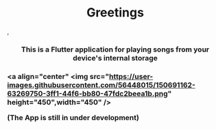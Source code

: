 <h1 align="center"> Greetings </h1>,
<h3  align = "center"> This is a Flutter application for playing songs from your device's internal storage <h3>



<a align="center" <img src="https://user-images.githubusercontent.com/56448015/150691162-63269750-3ff1-44f6-bb80-47fdc2beea1b.png"  height="450",width="450" /> </a>

(The App is still in under development)
